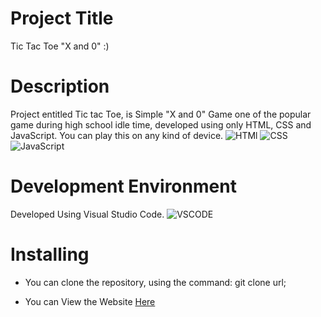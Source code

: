 # Project Title
Tic Tac Toe "X and 0" :)

# Description
 Project entitled Tic tac Toe, is Simple "X and 0" Game one of the popular game during high school idle time, developed using only HTML, CSS and JavaScript. You can play this on any kind of device.
![HTMl](https://img.shields.io/badge/HTML5-E34F26?style=for-the-badge&logo=html5&logoColor=white)
![CSS](https://img.shields.io/badge/CSS3-1572B6?style=for-the-badge&logo=css3&logoColor=white)
![JavaScript](https://img.shields.io/badge/JavaScript-323330?style=for-the-badge&logo=javascript&logoColor=F7DF1E)

 # Development Environment
 Developed Using Visual Studio Code.
 ![VSCODE](https://img.shields.io/badge/Visual_Studio_Code-0078D4?style=for-the-badge&logo=visual%20studio%20code&logoColor=white)

 # Installing
 * You can clone the repository, using the command: git clone url;
 
 * You can View the Website [Here]()


